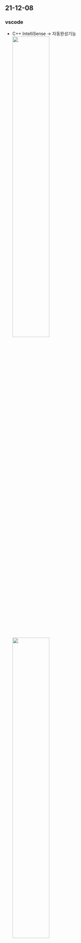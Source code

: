 ## 21-12-08
### vscode
- C++ IntelliSense -> 자동완성기능   
  <img src="https://user-images.githubusercontent.com/62678380/144949001-305ff233-6ed3-4f81-9471-999721849d4d.png" width=50% />   
  <img src="https://user-images.githubusercontent.com/62678380/144948992-5005f745-4f1b-41b9-87ec-cff4a483621d.png" width=50% />   
-   

